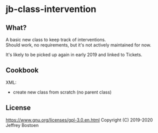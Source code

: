 # jb-class-intervention

## What?
A basic new class to keep track of interventions.  
Should work, no requirements, but it's not actively maintained for now.

It's likely to be picked up again in early 2019 and linked to Tickets.

## Cookbook

XML:
- create new class from scratch (no parent class)

## License
https://www.gnu.org/licenses/gpl-3.0.en.html
Copyright (C) 2019-2020 Jeffrey Bostoen
